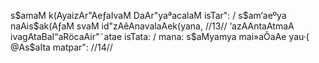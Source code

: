 s$amaM k(AyaizAr"AeƒaIvaM DaAr"yaªacalaM isTar": /
s$am‘aeºya naAis$ak(AƒaM svaM id"zAêAnavalaAek(yana, //13//
‘azAAntaAtmaA ivagAtaBaI“aRöcaAir"˜atae isTata: /
mana: s$aMyamya mai»aÔaAe yau·( @As$aIta matpar": //14//